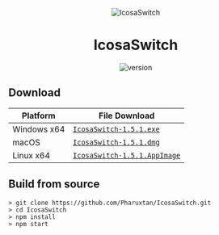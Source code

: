 <p align="center"><img src="https://github.com/Pharuxtan/IcosaSwitch/raw/master/icosaswitch.png" alt="IcosaSwitch"></p>

<h1 align="center">IcosaSwitch</h1>

<p align="center">
  <img src="https://img.shields.io/badge/Version-1.5.1-%23e60012?style=for-the-badge" alt="version"> 
</p>

## Download

| Platform | File Download |
| -------- | ---- |
| Windows x64 | [`IcosaSwitch-1.5.1.exe`](https://github.com/Pharuxtan/IcosaSwitch/releases/download/v1.5.1/IcosaSwitch-1.5.1.exe) |
| macOS | [`IcosaSwitch-1.5.1.dmg`](https://github.com/Pharuxtan/IcosaSwitch/releases/download/v1.5.1/IcosaSwitch-1.5.1.dmg) |
| Linux x64 | [`IcosaSwitch-1.5.1.AppImage`](https://github.com/Pharuxtan/IcosaSwitch/releases/download/v1.5.1/IcosaSwitch-1.5.1.AppImage) |

## Build from source

```console
> git clone https://github.com/Pharuxtan/IcosaSwitch.git
> cd IcosaSwitch
> npm install
> npm start
```
